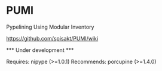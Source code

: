 # PUMI
Pypelining Using Modular Inventory

https://github.com/spisakt/PUMI/wiki

*** Under development ***

Requires:
nipype (>=1.0.1)
Recommends:
porcupine (>=1.4.0)
